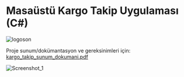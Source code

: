 # Masaüstü Kargo Takip Uygulaması (C#)

![logoson](https://github.com/CanerCeylan/jetteslim-kargotakip-uygulamasi/assets/70045273/847e652a-f678-44b6-80f9-3b42a9b20128)

Proje sunum/dokümantasyon ve gereksinimleri için: [kargo_takip_sunum_dokumani.pdf](https://github.com/CanerCeylan/jetteslim-kargotakip-uygulamasi/files/12783007/kargo_takip_sunum_dokumani.pdf)

![Screenshot_1](https://github.com/CanerCeylan/jetteslim-kargotakip-uygulamasi/assets/70045273/7563fb56-5fa6-4ca8-906c-6f6329a23653)
